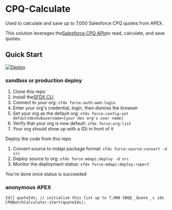 # CPQ-Calculate

Used to calculate and save up to 7,000 Salesforce CPQ quotes from APEX.

This solution leverages the[Salesforce CPQ APIs](https://developer.salesforce.com/docs/atlas.en-us.cpq_dev_api.meta/cpq_dev_api/cpq_api_pricing_parent.htm)to read, calculate, and save quotes. 

## Quick Start
[![Deploy](https://deploy-to-sfdx.com/dist/assets/images/DeployToSFDX.svg)](https://deploy-to-sfdx.com)

### sandbox or production deploy
1. Clone this repo
2. Install the[SFDX CLI](https://developer.salesforce.com/tools/sfdxcli) 
3. Connect to your org: `sfdx force:auth:web:login`
4. Enter your org's credential, login, then dismiss the browser
5. Set your org as the default org: `sfdx force:config:set defaultdevhubusername=[your dev org's user name]`
6. Verify that your org is now default: `sfdx force:org:list`
7. Your org should show up with a (D) in front of it

Deploy the code from this repo
 
1. Convert source to mdapi package format: `sfdx force:source:convert -d src`
2. Deploy source to org: `sfdx force:mdapi:deploy -d src`
3. Monitor the deployment status: `sfdx force:mdapi:deploy:report`

You're done once status is succeeded

### anonymous APEX

```
Id[] quoteIds; // initialize this list up to 7,000 SBQQ__Quote__c ids
CPQBatchCalculator.start(quoteIds);
```